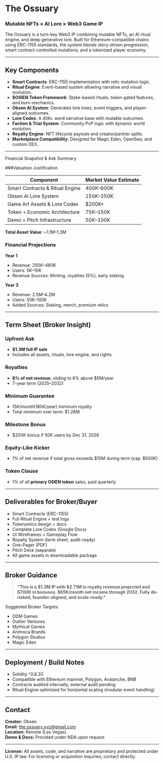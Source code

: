 # The Ossuary

### Mutable NFTs × AI Lore × Web3 Game IP

The Ossuary is a turn-key Web3 IP combining mutable NFTs, an AI ritual engine, and deep generative lore. Built for Ethereum-compatible chains using ERC-1155 standards, the system blends story-driven progression, smart contract-controlled mutations, and a tokenized player economy.

---

##  Key Components

- **Smart Contracts**: ERC-1155 implementation with relic mutation logic.
- **Ritual Engine**: Event-based system allowing narrative and visual evolution.
- **$OSIEN Token Framework**: Stake-based rituals, token-gated features, and burn mechanics.
- **Obsen AI System**: Generates lore trees, event triggers, and player-aligned outcomes.
- **Lore Codex**: A 40K+ word narrative base with mutable outcomes.
- **Faction & Trial System**: Community PvP logic with dynamic world evolution.
- **Royalty Engine**: NFT lifecycle payouts and creator/partner splits.
- **Marketplace Compatibility**: Designed for Magic Eden, OpenSea, and custom DEX.

---

 Financial Snapshot & Ask Summary

###Valuation Justification

| Component                         | Market Value Estimate |
|----------------------------------|------------------------|
| Smart Contracts & Ritual Engine  | $400K–$600K            |
| Obsen AI Lore System             | $150K–$250K            |
| Game Art Assets & Lore Codex     | $200K+                 |
| Token + Economic Architecture    | $75K–$150K             |
| Demo + Pitch Infrastructure      | $50K–$100K             |

**Total Asset Value**: ~$1.1M–$1.3M

###  Financial Projections

**Year 1**
- Revenue: $250K–$480K
- Users: 5K–10K
- Revenue Sources: Minting, royalties (5%), early staking

**Year 3**
- Revenue: $2.5M–$4.2M
- Users: 50K–100K
- Added Sources: Staking, merch, premium relics

---

##  Term Sheet (Broker Insight)

### Upfront Ask
- **$1.3M full IP sale**  
- Includes all assets, rituals, lore engine, and rights

### Royalties
- **8% of net revenue**, sliding to 6% above $5M/year
- 7-year term (2025–2032)

### Minimum Guarantee
- $15K/month ($180K/year) minimum royalty
- Total minimum over term: $1.26M

### Milestone Bonus
- $200K bonus if 50K users by Dec 31, 2026

### Equity-Like Kicker
- 1% of net revenue if total gross exceeds $10M during term (cap: $500K)

### Token Clause
- 1% of all **primary OSIEN token** sales, paid quarterly

---

## Deliverables for Broker/Buyer

- Smart Contracts (ERC-1155)
- Full Ritual Engine + test logs
- Tokenomics design + docs
- Complete Lore Codex (Google Docs)
- UI Wireframes + Gameplay Flow
- Royalty System (term sheet, audit-ready)
- One-Pager (PDF)
- Pitch Deck (separate)
- All game assets in downloadable package

---

## Broker Guidance

> **"This is a $1.3M IP with $2.71M in royalty revenue projected and $700K in bonuses. $65K/month net income through 2032. Fully de-risked, founder-aligned, and scale-ready."**

Suggested Broker Targets:
- DDM Games
- Outlier Ventures
- Mythical Games
- Animoca Brands
- Polygon Studios
- Magic Eden

---

##  Deployment / Build Notes

- Solidity ^0.8.20
- Compatible with Ethereum mainnet, Polygon, Avalanche, BNB
- Contracts audited internally; external audit pending
- Ritual Engine optimized for horizontal scaling (modular event handling)

---

##  Contact

**Creator:** Obsen  
**Email:** the.ossuary.xyz@gmail.com  
**Location:** Remote (Las Vegas)  
**Demo & Docs:** Provided under NDA upon request

---

**License:** All assets, code, and narrative are proprietary and protected under U.S. IP law. For licensing or acquisition inquiries, contact directly.
